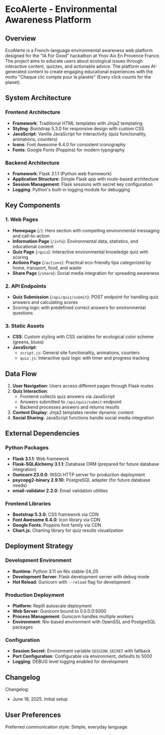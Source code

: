 # EcoAlerte - Environmental Awareness Platform

## Overview

EcoAlerte is a French-language environmental awareness web platform designed for the "IA For Good" hackathon at Ynov Aix En Provence France. The project aims to educate users about ecological issues through interactive content, quizzes, and actionable advice. The platform uses AI-generated content to create engaging educational experiences with the motto "Chaque clic compte pour la planète" (Every click counts for the planet).

## System Architecture

### Frontend Architecture
- **Framework**: Traditional HTML templates with Jinja2 templating
- **Styling**: Bootstrap 5.3.0 for responsive design with custom CSS
- **JavaScript**: Vanilla JavaScript for interactivity (quiz functionality, animations, counters)
- **Icons**: Font Awesome 6.4.0 for consistent iconography
- **Fonts**: Google Fonts (Poppins) for modern typography

### Backend Architecture
- **Framework**: Flask 3.1.1 (Python web framework)
- **Application Structure**: Simple Flask app with route-based architecture
- **Session Management**: Flask sessions with secret key configuration
- **Logging**: Python's built-in logging module for debugging

## Key Components

### 1. Web Pages
- **Homepage** (`/`): Hero section with compelling environmental messaging and call-to-action
- **Information Page** (`/info`): Environmental data, statistics, and educational content
- **Quiz Page** (`/quiz`): Interactive environmental knowledge quiz with scoring
- **Actions Page** (`/actions`): Practical eco-friendly tips categorized by home, transport, food, and waste
- **Share Page** (`/share`): Social media integration for spreading awareness

### 2. API Endpoints
- **Quiz Submission** (`/api/quiz/submit`): POST endpoint for handling quiz answers and calculating scores
- Scoring logic with predefined correct answers for environmental questions

### 3. Static Assets
- **CSS**: Custom styling with CSS variables for ecological color scheme (greens, blues)
- **JavaScript**:
  - `script.js`: General site functionality, animations, counters
  - `quiz.js`: Interactive quiz logic with timer and progress tracking

## Data Flow

1. **User Navigation**: Users access different pages through Flask routes
2. **Quiz Interaction**:
   - Frontend collects quiz answers via JavaScript
   - Answers submitted to `/api/quiz/submit` endpoint
   - Backend processes answers and returns results
3. **Content Display**: Jinja2 templates render dynamic content
4. **Social Sharing**: JavaScript functions handle social media integration

## External Dependencies

### Python Packages
- **Flask 3.1.1**: Web framework
- **Flask-SQLAlchemy 3.1.1**: Database ORM (prepared for future database integration)
- **Gunicorn 23.0.0**: WSGI HTTP server for production deployment
- **psycopg2-binary 2.9.10**: PostgreSQL adapter (for future database needs)
- **email-validator 2.2.0**: Email validation utilities

### Frontend Libraries
- **Bootstrap 5.3.0**: CSS framework via CDN
- **Font Awesome 6.4.0**: Icon library via CDN
- **Google Fonts**: Poppins font family via CDN
- **Chart.js**: Charting library for quiz results visualization

## Deployment Strategy

### Development Environment
- **Runtime**: Python 3.11 on Nix stable-24_05
- **Development Server**: Flask development server with debug mode
- **Hot Reload**: Gunicorn with `--reload` flag for development

### Production Deployment
- **Platform**: Replit autoscale deployment
- **Web Server**: Gunicorn bound to 0.0.0.0:5000
- **Process Management**: Gunicorn handles multiple workers
- **Environment**: Nix-based environment with OpenSSL and PostgreSQL packages

### Configuration
- **Session Secret**: Environment variable `SESSION_SECRET` with fallback
- **Port Configuration**: Configurable via environment, defaults to 5000
- **Logging**: DEBUG level logging enabled for development

## Changelog

Changelog:
- June 18, 2025. Initial setup

## User Preferences

Preferred communication style: Simple, everyday language.